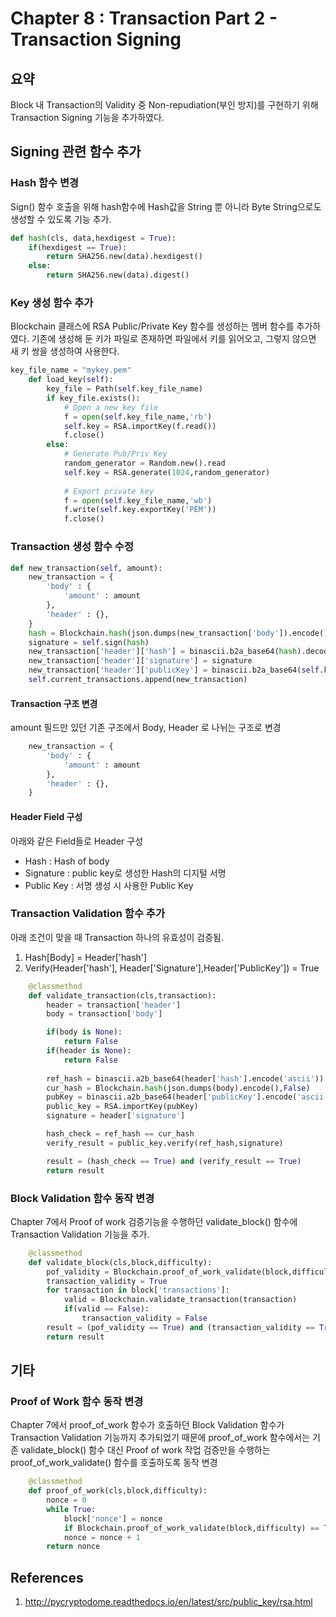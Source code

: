 # Chapter 8 : Transaction Part 2 - Transaction Signing



## 요약

Block 내 Transaction의 Validity 중 Non-repudiation(부인 방지)를 구현하기 위해 Transaction Signing 기능을 추가하였다. 



## Signing 관련 함수 추가

### Hash 함수 변경

Sign() 함수 호출을 위해 hash함수에 Hash값을 String 뿐 아니라 Byte String으로도 생성할 수 있도록 기능 추가. 



```python
def hash(cls, data,hexdigest = True):
    if(hexdigest == True):
        return SHA256.new(data).hexdigest()
    else:
        return SHA256.new(data).digest()
```



### Key 생성 함수 추가

Blockchain 클래스에 RSA Public/Private Key 함수를 생성하는 멤버 함수를 추가하였다. 기존에 생성해 둔 키가 파일로 존재하면 파일에서 키를 읽어오고, 그렇지 않으면 새 키 쌍을 생성하여 사용한다.

```python
key_file_name = "mykey.pem"
	def load_key(self):
        key_file = Path(self.key_file_name)
        if key_file.exists():
            # Open a new key file
            f = open(self.key_file_name,'rb')
            self.key = RSA.importKey(f.read())
            f.close()
        else:
            # Generate Pub/Priv Key
            random_generator = Random.new().read
            self.key = RSA.generate(1024,random_generator)
            
            # Export private key
            f = open(self.key_file_name,'wb')
            f.write(self.key.exportKey('PEM'))
            f.close()
```



### Transaction 생성 함수 수정

```python
def new_transaction(self, amount):
    new_transaction = {
        'body' : {
            'amount' : amount
        },
        'header' : {},
    }
    hash = Blockchain.hash(json.dumps(new_transaction['body']).encode(),False)
    signature = self.sign(hash)
    new_transaction['header']['hash'] = binascii.b2a_base64(hash).decode('ascii')
    new_transaction['header']['signature'] = signature
    new_transaction['header']['publicKey'] = binascii.b2a_base64(self.key.publickey().exportKey('PEM')).decode('ascii')
    self.current_transactions.append(new_transaction)
```

#### Transaction 구조 변경 

amount 필드만 있던 기존 구조에서 Body, Header 로 나뉘는 구조로 변경

```python
    new_transaction = {
        'body' : {
            'amount' : amount
        },
        'header' : {},
    }
```

#### Header Field 구성

아래와 같은 Field들로 Header 구성

- Hash : Hash of body
- Signature : public key로 생성한 Hash의 디지털 서명
- Public Key :  서명 생성 시 사용한 Public Key

### Transaction Validation 함수 추가

아래 조건이 맞을 때 Transaction 하나의 유효성이 검증됨.

1. Hash[Body] = Header['hash']
2. Verify(Header['hash'], Header['Signature'],Header['PublicKey']) = True

```python
    @classmethod
    def validate_transaction(cls,transaction):
        header = transaction['header']
        body = transaction['body']

        if(body is None):
            return False
        if(header is None):
            return False
        
        ref_hash = binascii.a2b_base64(header['hash'].encode('ascii'))
        cur_hash = Blockchain.hash(json.dumps(body).encode(),False)
        pubKey = binascii.a2b_base64(header['publicKey'].encode('ascii'))
        public_key = RSA.importKey(pubKey)
        signature = header['signature']

        hash_check = ref_hash == cur_hash
        verify_result = public_key.verify(ref_hash,signature)

        result = (hash_check == True) and (verify_result == True)
        return result
```



### Block Validation 함수 동작 변경

Chapter 7에서 Proof of work 검증기능을 수행하던 validate_block() 함수에 Transaction Validation 기능을 추가.



```python
    @classmethod
    def validate_block(cls,block,difficulty):
        pof_validity = Blockchain.proof_of_work_validate(block,difficulty)
        transaction_validity = True
        for transaction in block['transactions']:
            valid = Blockchain.validate_transaction(transaction)
            if(valid == False):
                transaction_validity = False
        result = (pof_validity == True) and (transaction_validity == True)
        return result
```



## 기타

### Proof of Work 함수 동작 변경

Chapter 7에서 proof_of_work 함수가 호출하던 Block Validation 함수가 Transaction Validation 기능까지 추가되었기 때문에 proof_of_work 함수에서는 기존 validate_block() 함수 대신 Proof of work 작업 검증만을 수행하는 proof_of_work_validate() 함수를 호출하도록 동작 변경



```python
    @classmethod
    def proof_of_work(cls,block,difficulty):
        nonce = 0
        while True:
            block['nonce'] = nonce
            if Blockchain.proof_of_work_validate(block,difficulty) == True : break
            nonce = nonce + 1
        return nonce
```



## References

1. http://pycryptodome.readthedocs.io/en/latest/src/public_key/rsa.html